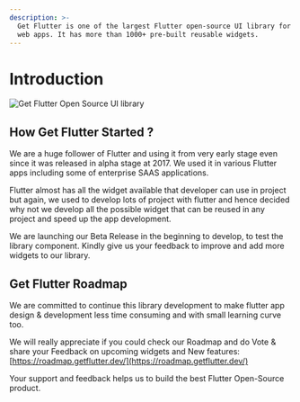 ```yaml
---
description: >-
  Get Flutter is one of the largest Flutter open-source UI library for mobile or
  web apps. It has more than 1000+ pre-built reusable widgets.
---
```


# Introduction

![Get Flutter Open Source UI library](https://ik.imagekit.io/ionicfirebaseapp/docs/tr:dpr-auto,tr:w-auto-1300/github-settings_2_6MxhZpdf5.png)

## How Get Flutter Started ?

We are a huge follower of Flutter and using it from very early stage even since it was released in alpha stage at 2017. We used it in various Flutter apps including  some of enterprise SAAS applications. 

Flutter almost has all the widget available that developer can use in project but again, we used to develop lots of project with flutter and hence decided why not we develop all the possible widget that can be reused in any project and speed up the app development. 

We are launching our Beta Release in the beginning  to develop, to test the library component. Kindly give us your feedback to improve and add more widgets to our library. 

## Get Flutter Roadmap 

We are committed to continue this library development to make flutter app design & development less time consuming and with small learning curve too.

We will really appreciate if you could check our Roadmap and do Vote & share your Feedback on upcoming widgets and New features:   [https://roadmap.getflutter.dev/](https://roadmap.getflutter.dev/)

Your support and feedback helps us to build the best Flutter Open-Source product. 









